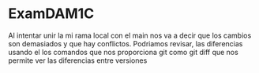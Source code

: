# ExamDAM1C
Al intentar unir la mi rama local con el main nos va a decir que los cambios son demasiados y que hay conflictos.
Podriamos revisar, las diferencias usando el los comandos que nos proporciona git como git diff que nos permite ver las diferencias entre versiones
